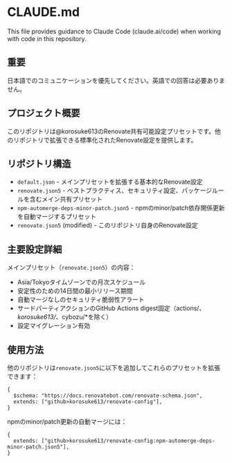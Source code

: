 # CLAUDE.md

This file provides guidance to Claude Code (claude.ai/code) when working with code in this repository.

## 重要
日本語でのコミュニケーションを優先してください。英語での回答は必要ありません。

## プロジェクト概要

このリポジトリは@korosuke613のRenovate共有可能設定プリセットです。他のリポジトリで拡張できる標準化されたRenovate設定を提供します。

## リポジトリ構造

- `default.json` - メインプリセットを拡張する基本的なRenovate設定
- `renovate.json5` - ベストプラクティス、セキュリティ設定、パッケージルールを含むメイン共有プリセット
- `npm-automerge-deps-minor-patch.json5` - npmのminor/patch依存関係更新を自動マージするプリセット
- `renovate.json5` (modified) - このリポジトリ自身のRenovate設定

## 主要設定詳細

メインプリセット（`renovate.json5`）の内容：
- Asia/Tokyoタイムゾーンでの月次スケジュール
- 安定性のための14日間の最小リリース期間
- 自動マージなしのセキュリティ脆弱性アラート
- サードパーティアクションのGitHub Actions digest固定（actions/*、korosuke613/*、cybozu/*を除く）
- 設定マイグレーション有効

## 使用方法

他のリポジトリは`renovate.json5`に以下を追加してこれらのプリセットを拡張できます：
```json5
{
  $schema: "https://docs.renovatebot.com/renovate-schema.json",
  extends: ["github>korosuke613/renovate-config"],
}
```

npmのminor/patch更新の自動マージには：
```json5
{
  extends: ["github>korosuke613/renovate-config:npm-automerge-deps-minor-patch.json5"],
}
```
